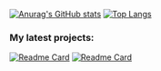 [![Anurag's GitHub stats](https://github-readme-stats.vercel.app/api?username=elnino0916&theme=radical)](https://github.com/elnino0916/)
[![Top Langs](https://github-readme-stats.vercel.app/api/top-langs/?username=elnino0916&theme=radical)](https://github.com/elnino0916/)
### My latest projects:

[![Readme Card](https://github-readme-stats.vercel.app/api/pin/?username=elnino0916&repo=reShut-CLI&theme=radical)](https://github.com/elnino0916/reshut-CLI)
[![Readme Card](https://github-readme-stats.vercel.app/api/pin/?username=elnino0916&repo=TimeSyncPlugin&theme=radical)](https://github.com/elnino0916/TimeSyncPlugin)
